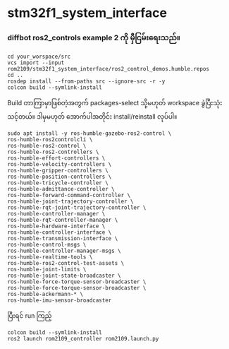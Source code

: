 # stm32f1_system_interface
### diffbot ros2_controls example 2 ကို မှီငြမ်းရေးသည်။

```
cd your_worspace/src
vcs import --input rom2109/stm32f1_system_interface/ros2_control_demos.humble.repos
cd ..
rosdep install --from-paths src --ignore-src -r -y
colcon build --symlink-install
```
Build တာကြာမှာဖြစ်တဲ့အတွက် packages-select သို့မဟုတ် workspace ခွဲပြီးသုံးသင့်တယ်။ ဒါမှမဟုတ် အောက်ပါအတိုင်း install/reinstall လုပ်ပါ။
```
sudo apt install -y ros-humble-gazebo-ros2-control \
ros-humble-ros2controlcli \
ros-humble-ros2-control \
ros-humble-ros2-controllers \
ros-humble-effort-controllers \
ros-humble-velocity-controllers \
ros-humble-gripper-controllers \
ros-humble-position-controllers \
ros-humble-tricycle-controller \
ros-humble-admittance-controller \
ros-humble-forward-command-controller \
ros-humble-joint-trajectory-controller \
ros-humble-rqt-joint-trajectory-controller \
ros-humble-controller-manager \
ros-humble-rqt-controller-manager \
ros-humble-hardware-interface \
ros-humble-controller-interface \
ros-humble-transmission-interface \
ros-humble-control-msgs \
ros-humble-controller-manager-msgs \
ros-humble-realtime-tools \
ros-humble-ros2-control-test-assets \
ros-humble-joint-limits \
ros-humble-joint-state-broadcaster \
ros-humble-force-torque-sensor-broadcaster \
ros-humble-force-torque-sensor-broadcaster \
ros-humble-ackermann-* \
ros-humble-imu-sensor-broadcaster 
```
ပြီးရင် run ကြည့်

```
colcon build --symlink-install
ros2 launch rom2109_controller rom2109.launch.py
```


